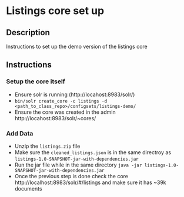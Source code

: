 # Listings core set up

## Description
Instructions to set up the demo version of the listings core

## Instructions

### Setup the core itself
* Ensure solr is running (http://locahost:8983/solr/)
* `bin/solr create_core -c listings -d <path_to_class_repo>/configsets/listings-demo/`
* Ensure the core was created in the admin http://locahost:8983/solr/~cores/

### Add Data
* Unzip the `listings.zip` file
* Make sure the `cleaned_listings.json` is in the same directroy as `listings-1.0-SNAPSHOT-jar-with-dependencies.jar`
* Run the jar file while in the same directory `java -jar listings-1.0-SNAPSHOT-jar-with-dependencies.jar`
* Once the previous step is done check the core http://localhost:8983/solr/#/listings and make sure it has ~39k documents
